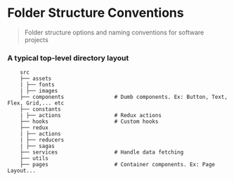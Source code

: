 Folder Structure Conventions
============================

> Folder structure options and naming conventions for software projects

### A typical top-level directory layout

        src
        ├── assets 
        | ├── fonts
        | ├── images
        ├── components                # Dumb components. Ex: Button, Text, Flex, Grid,... etc
        ├── constants
        | ├── actions                 # Redux actions
        ├── hooks                     # Custom hooks
        ├── redux
        | ├── actions
        | ├── reducers
        | ├── sagas
        ├── services                  # Handle data fetching
        ├── utils
        ├── pages                     # Container components. Ex: Page Layout...
